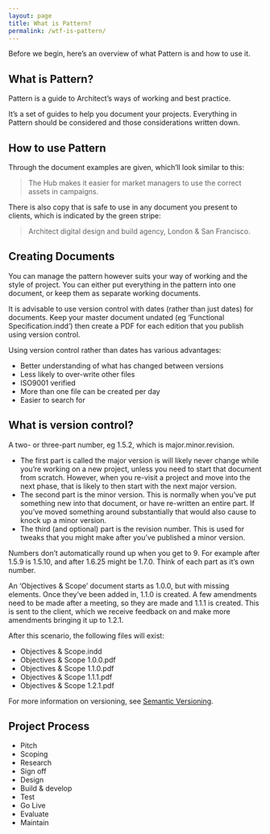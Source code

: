 ```yaml
---
layout: page
title: What is Pattern?
permalink: /wtf-is-pattern/
---
```


Before we begin, here’s an overview of what Pattern is and how to use it.

## What is Pattern?

Pattern is a guide to Architect’s ways of working and best practice.

It’s a set of guides to help you document your projects. Everything in Pattern should be considered and those considerations written down.

## How to use Pattern

Through the document examples are given, which’ll look similar to this:

> The Hub makes it easier for market managers to use the correct assets in campaigns.

There is also copy that is safe to use in any document you present to clients, which is indicated by the green stripe:

> Architect digital design and build agency, London & San Francisco.

## Creating Documents

You can manage the pattern however suits your way of working and the style of project. You can either put everything in the pattern into one document, or keep them as separate working documents.

It is advisable to use version control with dates (rather than just dates) for documents. Keep your master document undated (eg ‘Functional Specification.indd’) then create a PDF for each edition that you publish using version control.

Using version control rather than dates has various advantages:

- Better understanding of what has changed between versions
- Less likely to over-write other files
- ISO9001 verified
- More than one file can be created per day
- Easier to search for

## What is version control?

A two- or three-part number, eg 1.5.2, which is major.minor.revision.

- The first part is called the major version is will likely never change while you’re working on a new project, unless you need to start that document from scratch. However, when you re-visit a project and move into the next phase, that is likely to then start with the next major version.
- The second part is the minor version. This is normally when you’ve put something new into that document, or have re-written an entire part. If you’ve moved something around substantially that would also cause to knock up a minor version.
- The third (and optional) part is the revision number. This is used for tweaks that you might make after you’ve published a minor version.

Numbers don’t automatically round up when you get to 9. For example after 1.5.9 is 1.5.10, and after 1.6.25 might be 1.7.0. Think of each part as it’s own number.

An ‘Objectives & Scope’ document starts as 1.0.0, but with missing elements. Once they’ve been added in, 1.1.0 is created. A few amendments need to be made after a meeting, so they are made and 1.1.1 is created. This is sent to the client, which we receive feedback on and make more amendments bringing it up to 1.2.1.

After this scenario, the following files will exist:

- Objectives & Scope.indd
- Objectives & Scope 1.0.0.pdf
- Objectives & Scope 1.1.0.pdf
- Objectives & Scope 1.1.1.pdf
- Objectives & Scope 1.2.1.pdf

For more information on versioning, see [Semantic Versioning](http://semver.org/).

## Project Process

- Pitch
- Scoping
- Research
- Sign off
- Design
- Build & develop
- Test
- Go Live
- Evaluate
- Maintain
